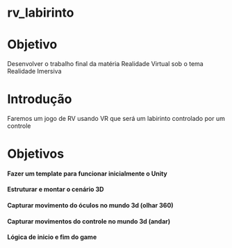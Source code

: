 # rv_labirinto


# Objetivo

Desenvolver o trabalho final da matéria Realidade Virtual sob o tema Realidade Imersiva


# Introdução

Faremos um jogo de RV usando VR que será um labirinto controlado por um controle


# Objetivos

#### Fazer um template para funcionar inicialmente o Unity
#### Estruturar e montar o cenário 3D
#### Capturar movimento do óculos no mundo 3d (olhar 360)
#### Capturar movimentos do controle no mundo 3d (andar) 
#### Lógica de inicio e fim do game
